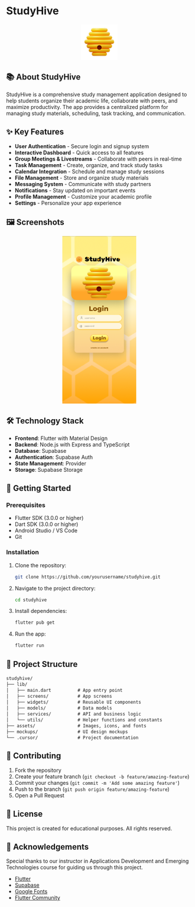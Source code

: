 # StudyHive

<p align="center">
  <img src="assets/images/beehive.png" alt="StudyHive Logo" width="100" />
</p>

## 📚 About StudyHive

StudyHive is a comprehensive study management application designed to help students organize their academic life, collaborate with peers, and maximize productivity. The app provides a centralized platform for managing study materials, scheduling, task tracking, and communication.

## ✨ Key Features

- **User Authentication** - Secure login and signup system
- **Interactive Dashboard** - Quick access to all features
- **Group Meetings & Livestreams** - Collaborate with peers in real-time
- **Task Management** - Create, organize, and track study tasks
- **Calendar Integration** - Schedule and manage study sessions
- **File Management** - Store and organize study materials
- **Messaging System** - Communicate with study partners
- **Notifications** - Stay updated on important events
- **Profile Management** - Customize your academic profile
- **Settings** - Personalize your app experience

## 🖼️ Screenshots

<p align="center">
  <img src="mockups/login_page.png" alt="Login Screen" width="200" />
</p>

## 🛠️ Technology Stack

- **Frontend**: Flutter with Material Design
- **Backend**: Node.js with Express and TypeScript
- **Database**: Supabase
- **Authentication**: Supabase Auth
- **State Management**: Provider
- **Storage**: Supabase Storage

## 🚀 Getting Started

### Prerequisites

- Flutter SDK (3.0.0 or higher)
- Dart SDK (3.0.0 or higher)
- Android Studio / VS Code
- Git

### Installation

1. Clone the repository:
   ```bash
   git clone https://github.com/yourusername/studyhive.git
   ```

2. Navigate to the project directory:
   ```bash
   cd studyhive
   ```

3. Install dependencies:
   ```bash
   flutter pub get
   ```

4. Run the app:
   ```bash
   flutter run
   ```

## 📁 Project Structure

```
studyhive/
├── lib/
│   ├── main.dart          # App entry point
│   ├── screens/           # App screens
│   ├── widgets/           # Reusable UI components
│   ├── models/            # Data models
│   ├── services/          # API and business logic
│   └── utils/             # Helper functions and constants
├── assets/                # Images, icons, and fonts
├── mockups/               # UI design mockups
└── .cursor/               # Project documentation
```

## 🤝 Contributing

1. Fork the repository
2. Create your feature branch (`git checkout -b feature/amazing-feature`)
3. Commit your changes (`git commit -m 'Add some amazing feature'`)
4. Push to the branch (`git push origin feature/amazing-feature`)
5. Open a Pull Request


## 📄 License

This project is created for educational purposes. All rights reserved.



## 🙏 Acknowledgements

Special thanks to our instructor in Applications Development and Emerging Technologies course for guiding us through this project.

- [Flutter](https://flutter.dev/)
- [Supabase](https://supabase.io/)
- [Google Fonts](https://fonts.google.com/)
- [Flutter Community](https://flutter.dev/community)
